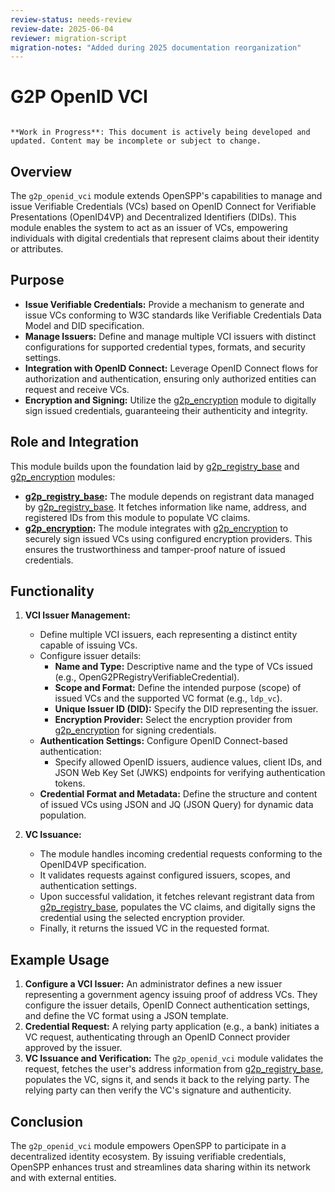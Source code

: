 ```yaml
---
review-status: needs-review
review-date: 2025-06-04
reviewer: migration-script
migration-notes: "Added during 2025 documentation reorganization"
---
```


# G2P OpenID VCI

```{warning}

**Work in Progress**: This document is actively being developed and updated. Content may be incomplete or subject to change.
```

## Overview

The `g2p_openid_vci` module extends OpenSPP's capabilities to manage and issue Verifiable Credentials (VCs) based on OpenID Connect for Verifiable Presentations (OpenID4VP) and Decentralized Identifiers (DIDs). This module enables the system to act as an issuer of VCs, empowering individuals with digital credentials that represent claims about their identity or attributes.

## Purpose

- **Issue Verifiable Credentials:** Provide a mechanism to generate and issue VCs conforming to W3C standards like Verifiable Credentials Data Model and DID specification.
- **Manage Issuers:**  Define and manage multiple VCI issuers with distinct configurations for supported credential types, formats, and security settings.
- **Integration with OpenID Connect:** Leverage OpenID Connect flows for authorization and authentication, ensuring only authorized entities can request and receive VCs.
- **Encryption and Signing:** Utilize the [g2p_encryption](g2p_encryption) module to digitally sign issued credentials, guaranteeing their authenticity and integrity.

## Role and Integration

This module builds upon the foundation laid by [g2p_registry_base](g2p_registry_base) and [g2p_encryption](g2p_encryption) modules:

- **[g2p_registry_base](g2p_registry_base):** The module depends on registrant data managed by [g2p_registry_base](g2p_registry_base). It fetches information like name, address, and registered IDs from this module to populate VC claims.
- **[g2p_encryption](g2p_encryption):**  The module integrates with [g2p_encryption](g2p_encryption) to securely sign issued VCs using configured encryption providers. This ensures the trustworthiness and tamper-proof nature of issued credentials.

## Functionality

1. **VCI Issuer Management:** 
   - Define multiple VCI issuers, each representing a distinct entity capable of issuing VCs.
   - Configure issuer details: 
     - **Name and Type:** Descriptive name and the type of VCs issued (e.g., OpenG2PRegistryVerifiableCredential).
     - **Scope and Format:** Define the intended purpose (scope) of issued VCs and the supported VC format (e.g., `ldp_vc`).
     - **Unique Issuer ID (DID):**  Specify the DID representing the issuer.
     - **Encryption Provider:** Select the encryption provider from [g2p_encryption](g2p_encryption) for signing credentials.
   - **Authentication Settings:**  Configure OpenID Connect-based authentication:
     - Specify allowed OpenID issuers, audience values, client IDs, and JSON Web Key Set (JWKS) endpoints for verifying authentication tokens.
   - **Credential Format and Metadata:**  Define the structure and content of issued VCs using JSON and JQ (JSON Query) for dynamic data population.

2. **VC Issuance:**
   - The module handles incoming credential requests conforming to the OpenID4VP specification.
   - It validates requests against configured issuers, scopes, and authentication settings.
   - Upon successful validation, it fetches relevant registrant data from [g2p_registry_base](g2p_registry_base), populates the VC claims, and digitally signs the credential using the selected encryption provider.
   - Finally, it returns the issued VC in the requested format.

## Example Usage

1. **Configure a VCI Issuer:** An administrator defines a new issuer representing a government agency issuing proof of address VCs. They configure the issuer details, OpenID Connect authentication settings, and define the VC format using a JSON template.
2. **Credential Request:** A relying party application (e.g., a bank) initiates a VC request, authenticating through an OpenID Connect provider approved by the issuer.
3. **VC Issuance and Verification:** The `g2p_openid_vci` module validates the request, fetches the user's address information from [g2p_registry_base](g2p_registry_base), populates the VC, signs it, and sends it back to the relying party. The relying party can then verify the VC's signature and authenticity.

## Conclusion

The `g2p_openid_vci` module empowers OpenSPP to participate in a decentralized identity ecosystem. By issuing verifiable credentials, OpenSPP enhances trust and streamlines data sharing within its network and with external entities.
